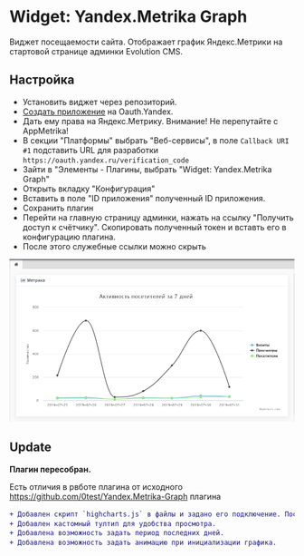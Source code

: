 # Widget: Yandex.Metrika Graph #

Виджет посещаемости сайта. Отображает график Яндекс.Метрики на стартовой странице админки Evolution CMS.

## Настройка ##
* Установить виджет через репозиторий.
* <a href="https://oauth.yandex.ru/client/new" target="_blank">Создать приложение</a> на Oauth.Yandex. 
* Дать ему права на Яндекс.Метрику. Внимание! Не перепутайте с AppMetrika!
* В секции "Платформы" выбрать "Веб-сервисы", в поле `Callback URI #1` подставить URL для разработки  `https://oauth.yandex.ru/verification_code`
* Зайти в "Элементы - Плагины, выбрать "Widget: Yandex.Metrika Graph"
* Открыть вкладку "Конфигурация"
* Вставить в поле "ID приложения" полученный ID приложения.
* Сохранить плагин
* Перейти на главную страницу админки, нажать на ссылку "Получить доступ к счётчику". Скопировать полученный токен и вставть его в конфигурацию плагина.
* После этого служебные ссылки можно скрыть

<img src="https://github.com/0test/Yandex.Metrika-Graph/blob/master/screen.png?raw=true">

## Update

**Плагин пересобран.**

Есть отличия в рвботе плагина от исходного https://github.com/0test/Yandex.Metrika-Graph плагина

```diff
+ Добавлен скрипт `highcharts.js` в файлы и задано его подключение. Последнее время не подключался скрипт с CDN.
+ Добавлен кастомный тултип для удобства просмотра.
+ Добавлена возможность задать период последних дней.
+ Добавлена возможность задать анимацию при инициализации графика.
```
